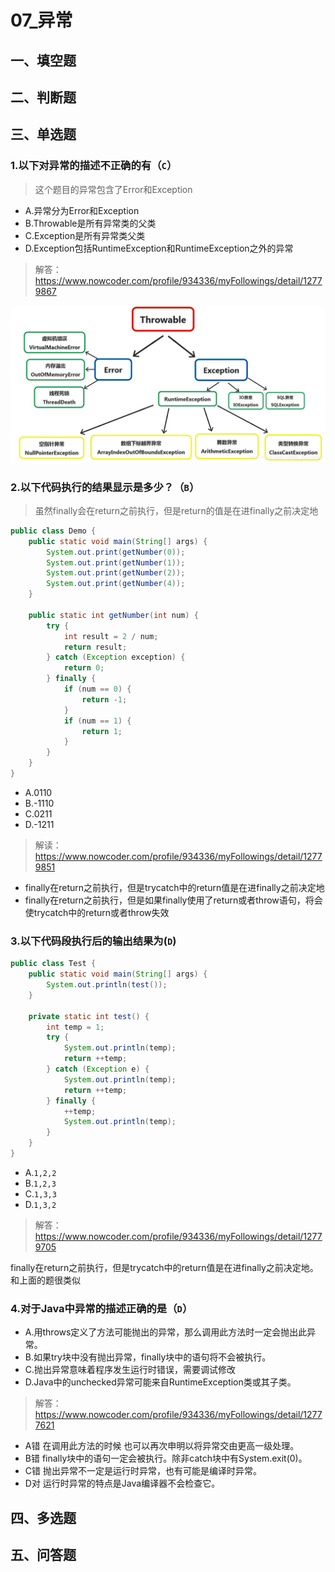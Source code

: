 # 07_异常

## 一、填空题

## 二、判断题

## 三、单选题
### 1.以下对异常的描述不正确的有（`C`）
> 这个题目的异常包含了Error和Exception
+ A.异常分为Error和Exception
+ B.Throwable是所有异常类的父类
+ C.Exception是所有异常类父类
+ D.Exception包括RuntimeException和RuntimeException之外的异常

> 解答：https://www.nowcoder.com/profile/934336/myFollowings/detail/12779867

![异常的体系结构](images/异常的体系结构.png)

### 2.以下代码执行的结果显示是多少？（`B`）
> 虽然finally会在return之前执行，但是return的值是在进finally之前决定地
```java
public class Demo {
    public static void main(String[] args) {
        System.out.print(getNumber(0));
        System.out.print(getNumber(1));
        System.out.print(getNumber(2));
        System.out.print(getNumber(4));
    }

    public static int getNumber(int num) {
        try {
            int result = 2 / num;
            return result;
        } catch (Exception exception) {
            return 0;
        } finally {
            if (num == 0) {
                return -1;
            }
            if (num == 1) {
                return 1;
            }
        }
    }
}
```

+ A.0110
+ B.-1110
+ C.0211
+ D.-1211

> 解读：https://www.nowcoder.com/profile/934336/myFollowings/detail/12779851

+ finally在return之前执行，但是trycatch中的return值是在进finally之前决定地
+ finally在return之前执行，但是如果finally使用了return或者throw语句，将会使trycatch中的return或者throw失效

### 3.以下代码段执行后的输出结果为(`D`)
```java
public class Test {
    public static void main(String[] args) {
        System.out.println(test());
    }

    private static int test() {
        int temp = 1;
        try {
            System.out.println(temp);
            return ++temp;
        } catch (Exception e) {
            System.out.println(temp);
            return ++temp;
        } finally {
            ++temp;
            System.out.println(temp);
        }
    }
}
```
+ A.`1,2,2`
+ B.`1,2,3`
+ C.`1,3,3`
+ D.`1,3,2`

> 解答：https://www.nowcoder.com/profile/934336/myFollowings/detail/12779705

finally在return之前执行，但是trycatch中的return值是在进finally之前决定地。和上面的题很类似

### 4.对于Java中异常的描述正确的是（`D`）
+ A.用throws定义了方法可能抛出的异常，那么调用此方法时一定会抛出此异常。
+ B.如果try块中没有抛出异常，finally块中的语句将不会被执行。
+ C.抛出异常意味着程序发生运行时错误，需要调试修改
+ D.Java中的unchecked异常可能来自RuntimeException类或其子类。

> 解答：https://www.nowcoder.com/profile/934336/myFollowings/detail/12777621

+ A错 在调用此方法的时候 也可以再次申明以将异常交由更高一级处理。
+ B错 finally块中的语句一定会被执行。除非catch块中有System.exit(0)。
+ C错 抛出异常不一定是运行时异常，也有可能是编译时异常。
+ D对 运行时异常的特点是Java编译器不会检查它。

## 四、多选题

## 五、问答题